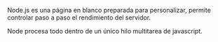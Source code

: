 Node.js es una página en blanco preparada para personalizar, permite controlar paso a paso el rendimiento del servidor.

Node procesa todo dentro de un único hilo multitarea de javascript.

